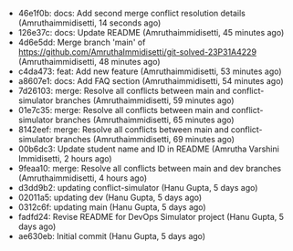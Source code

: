 - 46e1f0b: docs: Add second merge conflict resolution details (Amruthaimmidisetti, 14 seconds ago)
- 126e37c: docs: Update README (Amruthaimmidisetti, 45 minutes ago)
- 4d6e5dd: Merge branch 'main' of https://github.com/AmruthaImmidisetti/git-solved-23P31A4229 (Amruthaimmidisetti, 48 minutes ago)
- c4da473: feat: Add new feature (Amruthaimmidisetti, 53 minutes ago)
- a8607e1: docs: Add FAQ section (Amruthaimmidisetti, 54 minutes ago)
- 7d26103: merge: Resolve all conflicts between main and conflict-simulator branches (Amruthaimmidisetti, 59 minutes ago)
- 01e7c35: merge: Resolve all conflicts between main and conflict-simulator branches (Amruthaimmidisetti, 65 minutes ago)
- 8142eef: merge: Resolve all conflicts between main and conflict-simulator branches (Amruthaimmidisetti, 69 minutes ago)
- 00b6dc3: Update student name and ID in README (Amrutha Varshini Immidisetti, 2 hours ago)
- 9feaa10: merge: Resolve all conflicts between main and dev branches (Amruthaimmidisetti, 4 hours ago)
- d3dd9b2: updating conflict-simulator (Hanu Gupta, 5 days ago)
- 02011a5: updating dev (Hanu Gupta, 5 days ago)
- 0312c6f: updating main (Hanu Gupta, 5 days ago)
- fadfd24: Revise README for DevOps Simulator project (Hanu Gupta, 5 days ago)
- ae630eb: Initial commit (Hanu Gupta, 5 days ago)